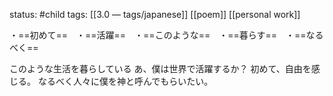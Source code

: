 status: #child 
tags: [[3.0 — tags/japanese]] [[poem]] [[personal work]]

・==初めて==　・==活躍==　・==このような==　・==暮らす==　・==なるべく== 

このような生活を暮らしている
あ、僕は世界で活躍するか？
初めて、自由を感じる。
なるべく人々に僕を神と呼んでもらいたい。